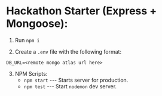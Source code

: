 # Hackathon Starter (Express + Mongoose):

1. Run `npm i`

2. Create a `.env` file with the following format:
```
DB_URL=<remote mongo atlas url here>
```

3. NPM Scripts:
    - `npm start` --- Starts server for production.
    - `npm test` --- Start `nodemon` dev server.